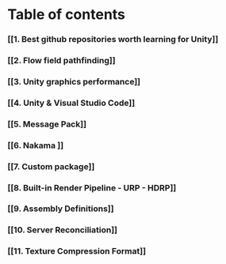 # Table of contents

### [[1. Best github repositories worth learning for Unity]]

### [[2. Flow field pathfinding]]

### [[3. Unity graphics performance]]

### [[4. Unity & Visual Studio Code]]

### [[5. Message Pack]]

### [[6. Nakama ]]

### [[7. Custom package]]

### [[8. Built-in Render Pipeline - URP - HDRP]]

### [[9. Assembly Definitions]]

### [[10. Server Reconciliation]]

### [[11. Texture Compression Format]]